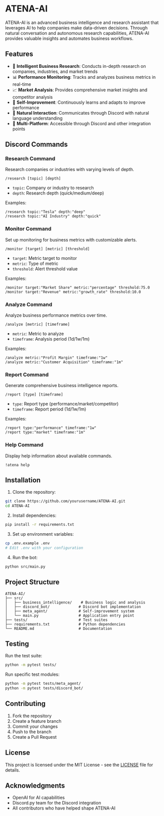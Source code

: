 # ATENA-AI

ATENA-AI is an advanced business intelligence and research assistant that leverages AI to help companies make data-driven decisions. Through natural conversation and autonomous research capabilities, ATENA-AI provides valuable insights and automates business workflows.

## Features

- 🤖 **Intelligent Business Research**: Conducts in-depth research on companies, industries, and market trends
- 📊 **Performance Monitoring**: Tracks and analyzes business metrics in real-time
- 📈 **Market Analysis**: Provides comprehensive market insights and competitor analysis
- 🔄 **Self-Improvement**: Continuously learns and adapts to improve performance
- 🤝 **Natural Interaction**: Communicates through Discord with natural language understanding
- 📱 **Multi-Platform**: Accessible through Discord and other integration points

## Discord Commands

### Research Command
Research companies or industries with varying levels of depth.
```
/research [topic] [depth]
```
- `topic`: Company or industry to research
- `depth`: Research depth (quick/medium/deep)

Examples:
```
/research topic:"Tesla" depth:"deep"
/research topic:"AI Industry" depth:"quick"
```

### Monitor Command
Set up monitoring for business metrics with customizable alerts.
```
/monitor [target] [metric] [threshold]
```
- `target`: Metric target to monitor
- `metric`: Type of metric
- `threshold`: Alert threshold value

Examples:
```
/monitor target:"Market Share" metric:"percentage" threshold:75.0
/monitor target:"Revenue" metric:"growth_rate" threshold:10.0
```

### Analyze Command
Analyze business performance metrics over time.
```
/analyze [metric] [timeframe]
```
- `metric`: Metric to analyze
- `timeframe`: Analysis period (1d/1w/1m)

Examples:
```
/analyze metric:"Profit Margin" timeframe:"1w"
/analyze metric:"Customer Acquisition" timeframe:"1m"
```

### Report Command
Generate comprehensive business intelligence reports.
```
/report [type] [timeframe]
```
- `type`: Report type (performance/market/competitor)
- `timeframe`: Report period (1d/1w/1m)

Examples:
```
/report type:"performance" timeframe:"1w"
/report type:"market" timeframe:"1m"
```

### Help Command
Display help information about available commands.
```
!atena help
```

## Installation

1. Clone the repository:
```bash
git clone https://github.com/yourusername/ATENA-AI.git
cd ATENA-AI
```

2. Install dependencies:
```bash
pip install -r requirements.txt
```

3. Set up environment variables:
```bash
cp .env.example .env
# Edit .env with your configuration
```

4. Run the bot:
```bash
python src/main.py
```

## Project Structure

```
ATENA-AI/
├── src/
│   ├── business_intelligence/    # Business logic and analysis
│   ├── discord_bot/             # Discord bot implementation
│   ├── meta_agent/              # Self-improvement system
│   └── main.py                  # Application entry point
├── tests/                       # Test suites
├── requirements.txt             # Python dependencies
└── README.md                    # Documentation
```

## Testing

Run the test suite:
```bash
python -m pytest tests/
```

Run specific test modules:
```bash
python -m pytest tests/meta_agent/
python -m pytest tests/discord_bot/
```

## Contributing

1. Fork the repository
2. Create a feature branch
3. Commit your changes
4. Push to the branch
5. Create a Pull Request

## License

This project is licensed under the MIT License - see the [LICENSE](LICENSE) file for details.

## Acknowledgments

- OpenAI for AI capabilities
- Discord.py team for the Discord integration
- All contributors who have helped shape ATENA-AI 
